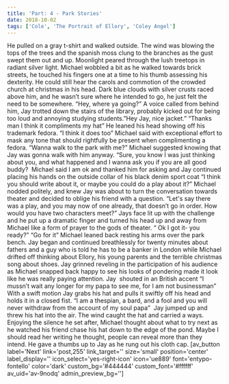 ```yaml
---
title: 'Part: 4 - Park Stories'
date: 2018-10-02
tags: ['Cole', 'The Portrait of Ellory', 'Coley Angel']
---
```


He pulled on a gray t-shirt and walked outside. The wind was blowing the tops of the trees and the spanish moss clung to the branches as the gust swept them out and up. Moonlight peared through the lush treetops in radiant silver light. Michael wobbled a bit as he walked towards brick streets, he touched his fingers one at a time to his thumb assessing his dexterity. He could still hear the carols and commotion of the crowded church at christmas in his head. Dark blue clouds with silver crusts raced above him, and he wasn’t sure where he intended to go, he just felt the need to be somewhere. “Hey, where ya going?” A voice called from behind him, Jay trotted down the stairs of the library, probably kicked out for being too loud and annoying studying students.”Hey Jay, nice jacket.” “Thanks man I think it compliments my hat” He leaned his head showing off his trademark fedora. “I think it does too” Michael said with exceptional effort to mask any tone that should rightfully be present when complimenting a fedora. “Wanna walk to the park with me?” Michael suggested knowing that Jay was gonna walk with him anyway. “Sure, you know I was just thinking about you, and what happened and I wanna ask you if you are all good buddy?  Michael said I am ok and thanked him for asking and Jay continued placing his hands on the outside collar of his black denim sport coat “I think you should write about it, or maybe you could do a play about it?” Michael nodded politely, and knew Jay was about to turn the conversation towards theater and decided to oblige his friend with a question. “Let's say there was a play, and you may now of one already, that doesn’t go in order. How would you have two characters meet?” Jays face lit up with the challenge and he put up a dramatic finger and turned his head up and away from Michael like a form of prayer to the gods of theater. “ Ok I got it- you ready?” “Go for it” Michael leaned back resting his arms over the park bench. Jay began and continued breathlessly for twenty minutes about fathers and a guy who is told he has to be a banker in London while Michael drifted off thinking about Ellory, his young parents and the terrible christmas song about shoes. Jay grinned reveling in the participation of his audience as Michael snapped back happy to see his looks of pondering made it look like he was really paying attention. Jay  shouted in an British accent “I mussn’t wait any longer for my papa to see me, for I am not businessman” With a swift motion Jay grabs his hat and pulls it swiftly off his head and holds it in a closed fist. “I am a thespian, a bard, and a fool and you will never withdraw from the account of my soul papa”  Jay jumped up and threw his hat into the air. The wind caught the hat and carried a ways. Enjoying the silence he set after, Michael thought about what to try next as he watched his friend chase his hat down to the edge of the pond. Maybe I should read her writing he thought, people can reveal more than they intend. He gave a thumbs up to Jay as he rung out his cloth cap. [av_button label='Next' link='post,255' link_target='' size='small' position='center' label_display='' icon_select='yes-right-icon' icon='ue889' font='entypo-fontello' color='dark' custom_bg='#444444' custom_font='#ffffff' av_uid='av-9nodq' admin_preview_bg='']
